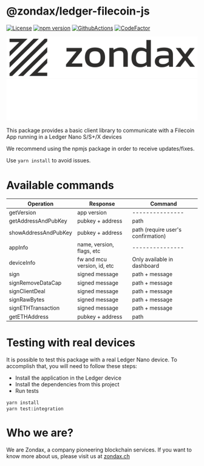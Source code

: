 # @zondax/ledger-filecoin-js

[![License](https://img.shields.io/badge/License-Apache%202.0-blue.svg)](https://opensource.org/licenses/Apache-2.0)
[![npm version](https://badge.fury.io/js/%40zondax%2Fledger-filecoin.svg)](https://badge.fury.io/js/%40zondax%2Fledger-filecoin)
[![GithubActions](https://github.com/zondax/ledger-filecoin-js/actions/workflows/main.yml/badge.svg)](https://github.com/Zondax/ledger-filecoin-js/blob/main/.github/workflows/main.yaml)
[![CodeFactor](https://www.codefactor.io/repository/github/zondax/ledger-filecoin-js/badge)](https://www.codefactor.io/repository/github/zondax/ledger-filecoin-js)

![zondax_light](docs/zondax_light.png#gh-light-mode-only)
![zondax_dark](docs/zondax_dark.png#gh-dark-mode-only)

This package provides a basic client library to communicate with a Filecoin App running in a Ledger Nano S/S+/X devices

We recommend using the npmjs package in order to receive updates/fixes.

Use `yarn install` to avoid issues.

# Available commands

| Operation            | Response                    | Command                            |
| -------------------- | --------------------------- | ---------------------------------- |
| getVersion           | app version                 | ---------------                    |
| getAddressAndPubKey  | pubkey + address            | path                               |
| showAddressAndPubKey | pubkey + address            | path (require user's confirmation) |
| appInfo              | name, version, flags, etc   | ---------------                    |
| deviceInfo           | fw and mcu version, id, etc | Only available in dashboard        |
| sign                 | signed message              | path + message                     |
| signRemoveDataCap    | signed message              | path + message                     |
| signClientDeal       | signed message              | path + message                     |
| signRawBytes         | signed message              | path + message                     |
| signETHTransaction   | signed message              | path + message                     |
| getETHAddress        | pubkey + address            | path                               |

# Testing with real devices

It is possible to test this package with a real Ledger Nano device. To accomplish that, you will need to follow these steps:

- Install the application in the Ledger device
- Install the dependencies from this project
- Run tests

```shell script
yarn install
yarn test:integration
```

# Who we are?

We are Zondax, a company pioneering blockchain services. If you want to know more about us, please visit us at [zondax.ch](https://zondax.ch)
